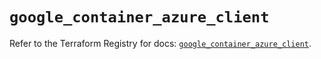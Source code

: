 # `google_container_azure_client`

Refer to the Terraform Registry for docs: [`google_container_azure_client`](https://registry.terraform.io/providers/hashicorp/google/6.34.1/docs/resources/container_azure_client).

